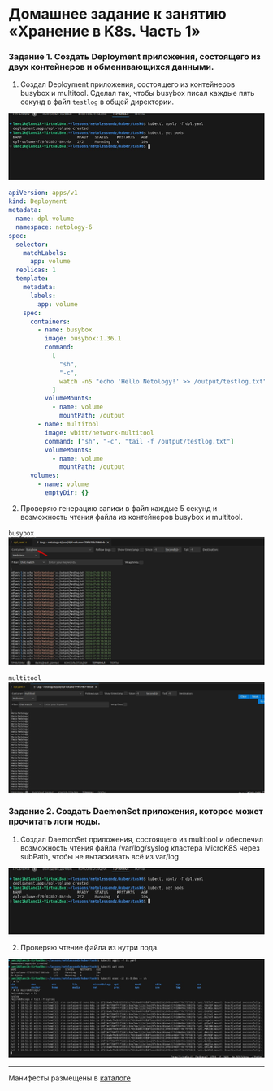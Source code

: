 # Домашнее задание к занятию «Хранение в K8s. Часть 1»

### Задание 1. Создать Deployment приложения, состоящего из двух контейнеров и обменивающихся данными.

1. Создал Deployment приложения, состоящего из контейнеров busybox и multitool. Сделал так, чтобы busybox писал каждые пять секунд в файл `testlog` в общей директории.

![Скрин](./images/create%20dpl.jpg)

```yaml
apiVersion: apps/v1
kind: Deployment
metadata:
  name: dpl-volume
  namespace: netology-6
spec:
  selector:
    matchLabels:
      app: volume
  replicas: 1
  template:
    metadata:
      labels:
        app: volume
    spec:
      containers:
        - name: busybox
          image: busybox:1.36.1
          command:
            [
              "sh",
              "-c",
              watch -n5 "echo 'Hello Netology!' >> /output/testlog.txt",
            ]
          volumeMounts:
            - name: volume
              mountPath: /output
        - name: multitool
          image: wbitt/network-multitool
          command: ["sh", "-c", "tail -f /output/testlog.txt"]
          volumeMounts:
            - name: volume
              mountPath: /output
      volumes:
        - name: volume
          emptyDir: {}
```

2. Проверяю генерацию записи в файл каждые 5 секунд и возможность чтения файла из контейнеров busybox и multitool.

`busybox`
![Скрин](./images/logs%20busybox%20task1.jpg)

`multitool`
![Скрин](./images/logs%20multitool%20task1.jpg)

### Задание 2. Создать DaemonSet приложения, которое может прочитать логи ноды.

1. Создал DaemonSet приложения, состоящего из multitool и обеспечил возможность чтения файла /var/log/syslog кластера MicroK8S через subPath, чтобы не вытаскивать всё из var/log

![Скрин](./images/create%20dpl.jpg)

2. Проверяю чтение файла из нутри пода.

![Скрин](./images/check%20logs%20ds%20task2.jpg)

-----
Манифесты размещены в [каталоге](https://github.com/VladimirEremenko-web/devops-netology/tree/main/kuber-homeworks/1-6/configs)